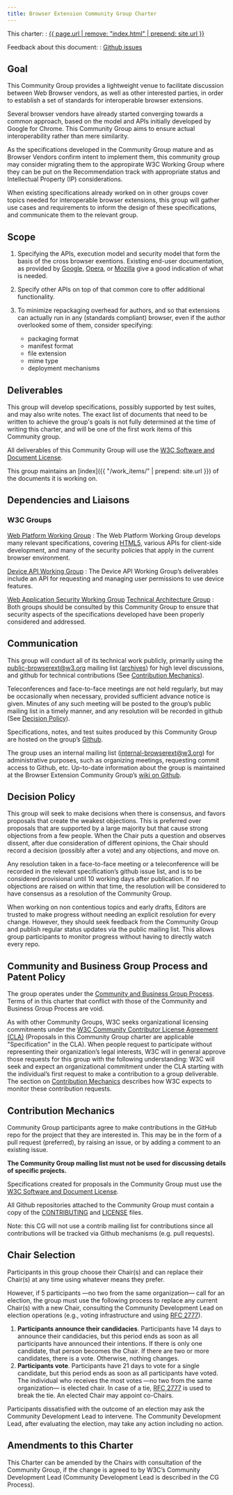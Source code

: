 ```yaml
---
title: Browser Extension Community Group Charter
---
```


<!--<div class="warn">This is a work in progress, not an active charter</div>-->

This charter:
: <a href='{{ page.url | remove: "index.html" | prepend: site.url }}'>{{ page.url | remove: "index.html" | prepend: site.url }}</a>

Feedback about this document:
: [Github issues](https://github.com/browserext/browserext.github.io/issues)

## Goal

This Community Group provides a lightweight venue to facilitate discussion
between Web Browser vendors,
as well as other interested parties,
in order to establish a set of standards
for interoperable browser extensions.

Several browser vendors have already started converging
towards a common approach,
based on the model and APIs
initially developed by Google for Chrome.
This Community Group aims to ensure
actual interoperability rather than mere similarity.

As the specifications developed in the Community Group mature
and as Browser Vendors confirm intent to implement them,
this community group may consider migrating them
to the appropirate W3C Working Group
where they can be put on the Recommendation track
with appropriate status and Intellectual Property (IP) considerations.

When existing specifications already worked on in other groups
cover topics needed for interoperable browser extensions,
this group will gather use cases and requirements
to inform the design of these specifications,
and communicate them to the relevant group.

## Scope

1. Specifying the APIs,
execution model and security model
that form the basis of the cross browser exentions.
Existing end-user documentation,
as provided by [Google](https://developer.chrome.com/extensions),
[Opera](https://dev.opera.com/extensions/),
or [Mozilla](https://wiki.mozilla.org/WebExtensions)
give a good indication of what is needed.

2. Specify other APIs on top of that common core
to offer additional functionality.

3. To minimize repackaging overhead for authors,
and so that extensions can actually run in any (standards compliant) browser,
even if the author overlooked some of them,
consider specifying:
    * packaging format
    * manifest format
    * file extension
    * mime type
    * deployment mechanisms

## Deliverables

This group will develop specifications,
possibly supported by test suites,
and may also write notes.
The exact list of documents that need to be written
to achieve the group's goals is not fully determined
at the time of writing this charter,
and will be one of the first work items
of this Community group.

All deliverables of this Community Group will use
the [W3C Software and Document License](http://www.w3.org/Consortium/Legal/2015/copyright-software-and-document).

This group maintains an [index]({{ "/work_items/" | prepend: site.url }})
of the documents it is working on.

## Dependencies and Liaisons

### W3C Groups

[Web Platform Working Group](http://www.w3.org/WebPlatform/WG/)
: The Web Platform Working Group develops many relevant specifications,
covering [HTML5](http://www.w3.org/TR/html5/),
various APIs for client-side development,
and many of the security policies
that apply in the current browser environment.

[Device API Working Group](http://www.w3.org/2009/dap/)
: The Device API Working Group’s deliverables
include an API for requesting and managing
user permissions to use device features.

[Web Application Security Working Group](http://www.w3.org/2011/webappsec/)
[Technical Architecture Group](http://www.w3.org/2001/tag/)
: Both groups should be consulted by this Community Group
to ensure that security aspects of the specifications developed
have been properly considered and addressed.

## Communication

This group will conduct all of its technical work publicly,
primarily using the [public-browserext@w3.org](mailto:public-browserext@w3.org) mailing list
([archives](https://lists.w3.org/Archives/Public/public-browserext/))
for high level discussions,
and github for technical contributions
(See [Contribution Mechanics](#contribution-mechanics)).

Teleconferences and face-to-face meetings are not held regularly,
but may be occasionally when necessary,
provided sufficient advance notice is given.
Minutes of any such meeting
will be posted to the group’s public mailing list
in a timely manner,
and any resolution will be recorded in github
(See [Decision Policy](#decision-policy)).

Specifications, notes, and test suites produced by this Community Group
are hosted on the group’s [Github](https://github.com/browserext). 

The group uses an internal mailing list ([internal-browserext@w3.org](mailto:internal-browserext@w3.org))
for administrative purposes,
such as organizing meetings,
requesting commit access to Github,
etc.
Up-to-date information about the group
is maintained at the Browser Extension Community Group’s
[wiki on Github](https://github.com/browserext/browserext.github.io/wiki).

## Decision Policy

This group will seek to make decisions when there is consensus,
and favors proposals that create the weakest objections.
This is preferred over proposals that are supported
by a large majority
but that cause strong objections from a few people.
When the Chair puts a question and observes dissent,
after due consideration of different opinions,
the Chair should record a decision (possibly after a vote)
and any objections, and move on.

Any resolution taken in a face-to-face meeting
or a teleconference
will be recorded in the relevant specification’s github issue list, and
is to be considered provisional
until 10 working days after publication.
If no objections are raised on within that time,
the resolution will be considered to have consensus
as a resolution of the Community Group.

When working on non contentious topics
and early drafts,
Editors are trusted to make progress
without needing an explicit resolution for every change.
However, they should seek feedback from the Community Group
and publish regular status updates
via the public mailing list.
This allows group participants to monitor progress
without having to directly watch every repo. 

## Community and Business Group Process and Patent Policy

The group operates under the [Community and Business Group Process](https://www.w3.org/community/about/agreements/).
Terms of in this charter that conflict
with those of the Community and Business Group Process
are void.

As with other Community Groups,
W3C seeks organizational licensing commitments
under the [W3C Community Contributor License Agreement (CLA)](http://www.w3.org/community/about/agreements/cla/)
(Proposals in this Community Group charter are applicable "Specification" in the CLA).
When people request to participate
without representing their organization’s legal interests,
W3C will in general approve those requests for this group
with the following understanding:
W3C will seek and expect an organizational commitment
under the CLA
starting with the individual’s first request
to make a contribution to a group deliverable.
The section on [Contribution Mechanics](#contribution-mechanics) describes how
W3C expects to monitor these contribution requests.

## Contribution Mechanics

Community Group participants agree to make contributions
in the GitHub repo for the project that they are interested in.
This may be in the form of a pull request (preferred),
by raising an issue,
or by adding a comment to an existing issue.

**The Community Group mailing list must not be used
for discussing details of specific projects.**

Specifications created for proposals in the Community Group
must use the [W3C Software and Document License](http://www.w3.org/Consortium/Legal/2015/copyright-software-and-document).

All Github repositories attached to the Community Group
must contain a copy of the
[CONTRIBUTING](https://github.com/browserext/browserext.github.io/blob/master/CONTRIBUTING.md)
and
[LICENSE](https://github.com/browserext/browserext.github.io/blob/master/license.md)
files.

Note: this CG will not use a contrib mailing list for contributions since all contributions will be tracked via Github mechanisms (e.g. pull requests).

## Chair Selection

Participants in this group choose their Chair(s)
and can replace their Chair(s)
at any time using whatever means they prefer.

However, if 5 participants
—no two from the same organization—
call for an election,
the group must use the following process
to replace any current Chair(s) with a new Chair,
consulting the Community Development Lead
on election operations (e.g., voting infrastructure and using [RFC 2777](https://tools.ietf.org/html/rfc2777)).

1. **Participants announce their candidacies**.
Participants have 14 days to announce their candidacies,
but this period ends as soon as all participants
have announced their intentions.
If there is only one candidate,
that person becomes the Chair.
If there are two or more candidates,
there is a vote.
Otherwise, nothing changes.
2. **Participants vote**.
Participants have 21 days to vote for a single candidate,
but this period ends as soon as all participants have voted.
The individual who receives the most votes
—no two from the same organization—
is elected chair.
In case of a tie,
[RFC 2777](https://tools.ietf.org/html/rfc2777) is used to break the tie.
An elected Chair may appoint co-Chairs.

Participants dissatisfied with the outcome of an election
may ask the Community Development Lead to intervene.
The Community Development Lead,
after evaluating the election,
may take any action including no action. 

## Amendments to this Charter

This Charter can be amended by the Chairs with consultation of the Community Group,
if the change is agreed to by W3C’s Community Development Lead
(Community Development Lead is described in the CG Process).

